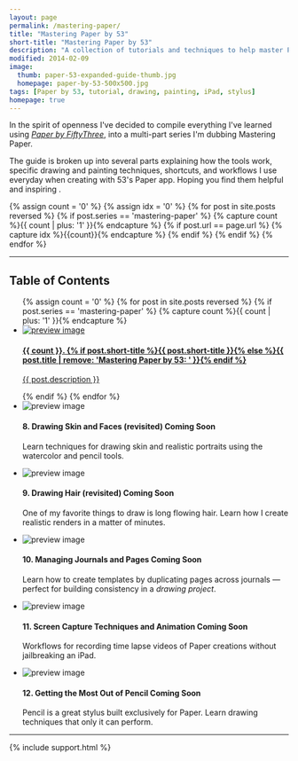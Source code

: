 ```yaml
---
layout: page
permalink: /mastering-paper/
title: "Mastering Paper by 53"
short-title: "Mastering Paper by 53"
description: "A collection of tutorials and techniques to help master Paper by 53 for iPad."
modified: 2014-02-09
image: 
  thumb: paper-53-expanded-guide-thumb.jpg
  homepage: paper-by-53-500x500.jpg
tags: [Paper by 53, tutorial, drawing, painting, iPad, stylus]
homepage: true
---
```


In the spirit of openness I've decided to compile everything I've learned using [*Paper by FiftyThree*](http://www.fiftythree.com), into a multi-part series I'm dubbing Mastering Paper.

The guide is broken up into several parts explaining how the tools work, specific drawing and painting techniques, shortcuts, and workflows I use everyday when creating with 53's Paper app. Hoping you find them helpful and inspiring <i class="fa fa-smile-o"></i>.

{% assign count = '0' %}
{% assign idx = '0' %}
{% for post in site.posts reversed %}
	{% if post.series == 'mastering-paper' %}
		{% capture count %}{{ count | plus: '1' }}{% endcapture %}
		{% if post.url == page.url %}
			{% capture idx %}{{count}}{% endcapture %}
		{% endif %}
	{% endif %}
{% endfor %}

<hr />
<h2>Table of Contents</h2>
<ul class="post-index">
{% assign count = '0' %}
{% for post in site.posts reversed %}
{% if post.series == 'mastering-paper' %}
{% capture count %}{{ count | plus: '1' }}{% endcapture %}
	<li>
		<a href="{{ site.url }}{{ post.url }}">
			<div class="list-image">
				<img src="{{ site.url }}/images/{{ post.image.thumb }}" class="preview" alt="preview image">
			</div><!-- /.list-image -->
			<div class="list-content">
				<h4>{{ count }}. {% if post.short-title %}{{ post.short-title }}{% else %}{{ post.title | remove: 'Mastering Paper by 53: ' }}{% endif %}</h4>
				<p>{{ post.description }}</p>
			</div>
		</a>
	</li>
{% endif %}
{% endfor %}
	<li>
		<div class="list-image">
			<img src="{{ site.url }}/images/preload.gif" class="preview" alt="preview image">
		</div><!-- /.list-image -->
		<div class="list-content">
			<h4>8. Drawing Skin and Faces (revisited) <span class="badge">Coming Soon</span></h4>
			<p>Learn techniques for drawing skin and realistic portraits using the watercolor and pencil tools.</p>
		</div><!-- /.list-content -->
	</li>
	<li>
		<div class="list-image">
			<img src="{{ site.url }}/images/preload.gif" class="preview" alt="preview image">
		</div><!-- /.list-image -->
		<div class="list-content">
			<h4>9. Drawing Hair (revisited) <span class="badge">Coming Soon</span></h4>
			<p>One of my favorite things to draw is long flowing hair. Learn how I create realistic renders in a matter of minutes.</p>
		</div><!-- /.list-content -->
	</li>
	<li>
		<div class="list-image">
			<img src="{{ site.url }}/images/preload.gif" class="preview" alt="preview image">
		</div><!-- /.list-image -->
		<div class="list-content">
			<h4>10. Managing Journals and Pages <span class="badge">Coming Soon</span></h4>
			<p>Learn how to create templates by duplicating pages across journals &#8212; perfect for building consistency in a <em>drawing project</em>.</p>
		</div><!-- /.list-content -->
	</li>
	<li>
		<div class="list-image">
			<img src="{{ site.url }}/images/preload.gif" class="preview" alt="preview image">
		</div><!-- /.list-image -->
		<div class="list-content">
			<h4>11. Screen Capture Techniques and Animation <span class="badge">Coming Soon</span></h4>
			<p>Workflows for recording time lapse videos of Paper creations without jailbreaking an iPad.</p>
		</div><!-- /list-content -->
	</li>
	<li>
		<div class="list-image">
			<img src="{{ site.url }}/images/preload.gif" class="preview" alt="preview image">
		</div><!-- /.list-image -->
		<div class="list-content">
			<h4>12. Getting the Most Out of Pencil <span class="badge">Coming Soon</span></h4>
			<p>Pencil is a great stylus built exclusively for Paper. Learn drawing techniques that only it can perform.</p>
		</div><!-- /.list-content -->
	</li>
</ul>

---

{% include support.html %}